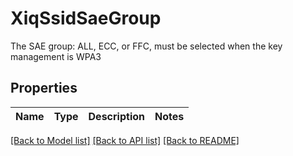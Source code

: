 # XiqSsidSaeGroup

The SAE group: ALL, ECC, or FFC, must be selected when the key management is WPA3
## Properties
Name | Type | Description | Notes
------------ | ------------- | ------------- | -------------

[[Back to Model list]](../README.md#documentation-for-models) [[Back to API list]](../README.md#documentation-for-api-endpoints) [[Back to README]](../README.md)


